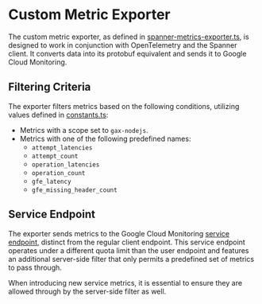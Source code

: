 # Custom Metric Exporter
The custom metric exporter, as defined in [spanner-metrics-exporter.ts](./spanner-metrics-exporter.ts), is designed to work in conjunction with OpenTelemetry and the Spanner client. It converts data into its protobuf equivalent and sends it to Google Cloud Monitoring.

## Filtering Criteria
The exporter filters metrics based on the following conditions, utilizing values defined in [constants.ts](./constants.ts):

* Metrics with a scope set to `gax-nodejs`.
* Metrics with one of the following predefined names:
  * `attempt_latencies`
  * `attempt_count`
  * `operation_latencies`
  * `operation_count`
  * `gfe_latency`
  * `gfe_missing_header_count`

## Service Endpoint
The exporter sends metrics to the Google Cloud Monitoring [service endpoint](https://cloud.google.com/python/docs/reference/monitoring/latest/google.cloud.monitoring_v3.services.metric_service.MetricServiceClient#google_cloud_monitoring_v3_services_metric_service_MetricServiceClient_create_service_time_series), distinct from the regular client endpoint. This service endpoint operates under a different quota limit than the user endpoint and features an additional server-side filter that only permits a predefined set of metrics to pass through.

When introducing new service metrics, it is essential to ensure they are allowed through by the server-side filter as well.